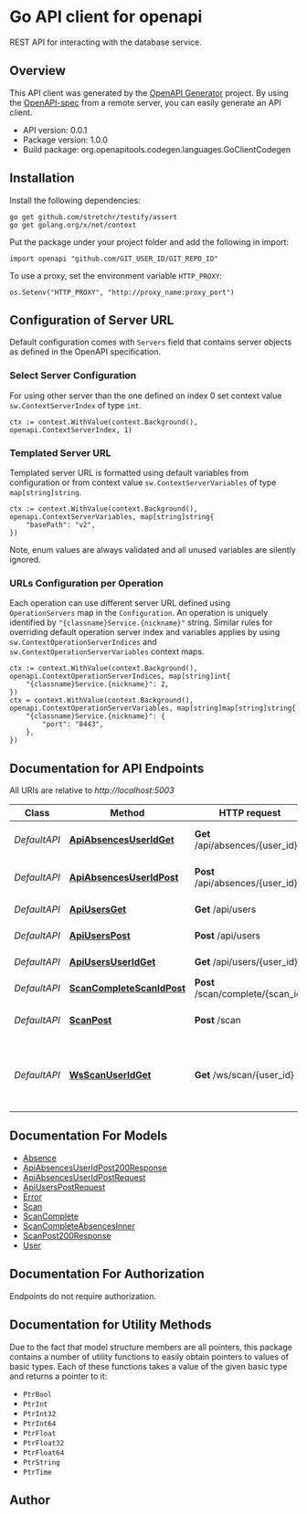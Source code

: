 # Go API client for openapi

REST API for interacting with the database service.

## Overview
This API client was generated by the [OpenAPI Generator](https://openapi-generator.tech) project.  By using the [OpenAPI-spec](https://www.openapis.org/) from a remote server, you can easily generate an API client.

- API version: 0.0.1
- Package version: 1.0.0
- Build package: org.openapitools.codegen.languages.GoClientCodegen

## Installation

Install the following dependencies:

```shell
go get github.com/stretchr/testify/assert
go get golang.org/x/net/context
```

Put the package under your project folder and add the following in import:

```golang
import openapi "github.com/GIT_USER_ID/GIT_REPO_ID"
```

To use a proxy, set the environment variable `HTTP_PROXY`:

```golang
os.Setenv("HTTP_PROXY", "http://proxy_name:proxy_port")
```

## Configuration of Server URL

Default configuration comes with `Servers` field that contains server objects as defined in the OpenAPI specification.

### Select Server Configuration

For using other server than the one defined on index 0 set context value `sw.ContextServerIndex` of type `int`.

```golang
ctx := context.WithValue(context.Background(), openapi.ContextServerIndex, 1)
```

### Templated Server URL

Templated server URL is formatted using default variables from configuration or from context value `sw.ContextServerVariables` of type `map[string]string`.

```golang
ctx := context.WithValue(context.Background(), openapi.ContextServerVariables, map[string]string{
	"basePath": "v2",
})
```

Note, enum values are always validated and all unused variables are silently ignored.

### URLs Configuration per Operation

Each operation can use different server URL defined using `OperationServers` map in the `Configuration`.
An operation is uniquely identified by `"{classname}Service.{nickname}"` string.
Similar rules for overriding default operation server index and variables applies by using `sw.ContextOperationServerIndices` and `sw.ContextOperationServerVariables` context maps.

```golang
ctx := context.WithValue(context.Background(), openapi.ContextOperationServerIndices, map[string]int{
	"{classname}Service.{nickname}": 2,
})
ctx = context.WithValue(context.Background(), openapi.ContextOperationServerVariables, map[string]map[string]string{
	"{classname}Service.{nickname}": {
		"port": "8443",
	},
})
```

## Documentation for API Endpoints

All URIs are relative to *http://localhost:5003*

Class | Method | HTTP request | Description
------------ | ------------- | ------------- | -------------
*DefaultAPI* | [**ApiAbsencesUserIdGet**](docs/DefaultAPI.md#apiabsencesuseridget) | **Get** /api/absences/{user_id} | List of all absences for a user
*DefaultAPI* | [**ApiAbsencesUserIdPost**](docs/DefaultAPI.md#apiabsencesuseridpost) | **Post** /api/absences/{user_id} | Creates a new absence.
*DefaultAPI* | [**ApiUsersGet**](docs/DefaultAPI.md#apiusersget) | **Get** /api/users | List of all users
*DefaultAPI* | [**ApiUsersPost**](docs/DefaultAPI.md#apiuserspost) | **Post** /api/users | Creates a new user.
*DefaultAPI* | [**ApiUsersUserIdGet**](docs/DefaultAPI.md#apiusersuseridget) | **Get** /api/users/{user_id} | A user with the given ID
*DefaultAPI* | [**ScanCompleteScanIdPost**](docs/DefaultAPI.md#scancompletescanidpost) | **Post** /scan/complete/{scan_id} | Complete a scan
*DefaultAPI* | [**ScanPost**](docs/DefaultAPI.md#scanpost) | **Post** /scan | Scan absence table
*DefaultAPI* | [**WsScanUserIdGet**](docs/DefaultAPI.md#wsscanuseridget) | **Get** /ws/scan/{user_id} | Connect to websocket (will fail with 101 if not a websocket)


## Documentation For Models

 - [Absence](docs/Absence.md)
 - [ApiAbsencesUserIdPost200Response](docs/ApiAbsencesUserIdPost200Response.md)
 - [ApiAbsencesUserIdPostRequest](docs/ApiAbsencesUserIdPostRequest.md)
 - [ApiUsersPostRequest](docs/ApiUsersPostRequest.md)
 - [Error](docs/Error.md)
 - [Scan](docs/Scan.md)
 - [ScanComplete](docs/ScanComplete.md)
 - [ScanCompleteAbsencesInner](docs/ScanCompleteAbsencesInner.md)
 - [ScanPost200Response](docs/ScanPost200Response.md)
 - [User](docs/User.md)


## Documentation For Authorization

Endpoints do not require authorization.


## Documentation for Utility Methods

Due to the fact that model structure members are all pointers, this package contains
a number of utility functions to easily obtain pointers to values of basic types.
Each of these functions takes a value of the given basic type and returns a pointer to it:

* `PtrBool`
* `PtrInt`
* `PtrInt32`
* `PtrInt64`
* `PtrFloat`
* `PtrFloat32`
* `PtrFloat64`
* `PtrString`
* `PtrTime`

## Author



